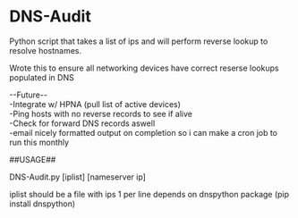 # DNS-Audit
Python script that takes a list of ips and will perform reverse lookup to resolve hostnames.

Wrote this to ensure all networking devices have correct reserse lookups populated in DNS

--Future--  
-Integrate w/ HPNA (pull list of active devices)  
-Ping hosts with no reverse records to see if alive  
-Check for forward DNS records aswell  
-email nicely formatted output on completion so i can make a cron job to run this monthly  






##USAGE##

DNS-Audit.py [iplist] [nameserver ip]

iplist should be a file with ips 1 per line
depends on dnspython package (pip install dnspython)
